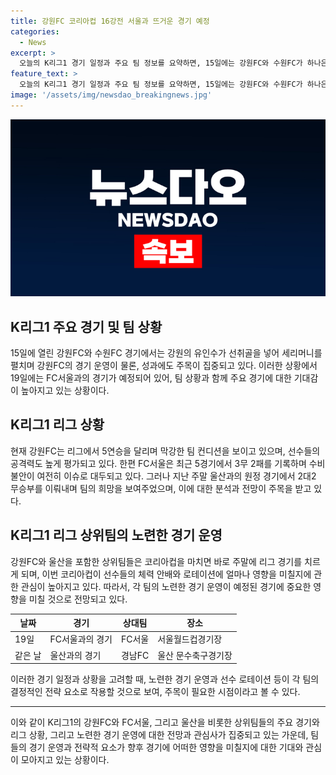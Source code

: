 ```yaml
---
title: 강원FC 코리아컵 16강전 서울과 뜨거운 경기 예정
categories:
  - News
excerpt: >
  오늘의 K리그1 경기 일정과 주요 팀 정보를 요약하면, 15일에는 강원FC와 수원FC가 하나은행 K리그1에서 경기를 펼치며 강원의 대승을 예상하고, 19일에는 서울월드컵경기장에서 FC서울과의 격돌이 예정되어 있다. 강원FC는 강한 팀 컨디션을 유지하며 높은 승리 기대를 받고 있으며, 이번 코리아컵 16강에서의 경기 운영이 주목되고 있다. 그리고 울산은 날 같은 날에 경남FC와의 맞대결을 앞두고 있어, 양팀은 적절한 선수교체와 체력안배를 통해 경기 운영에 주력할 것으로 예상된다. (150자)
feature_text: >
  오늘의 K리그1 경기 일정과 주요 팀 정보를 요약하면, 15일에는 강원FC와 수원FC가 하나은행 K리그1에서 경기를 펼치며 강원의 대승을 예상하고, 19일에는 서울월드컵경기장에서 FC서울과의 격돌이 예정되어 있다. 강원FC는 강한 팀 컨디션을 유지하며 높은 승리 기대를 받고 있으며, 이번 코리아컵 16강에서의 경기 운영이 주목되고 있다. 그리고 울산은 날 같은 날에 경남FC와의 맞대결을 앞두고 있어, 양팀은 적절한 선수교체와 체력안배를 통해 경기 운영에 주력할 것으로 예상된다. (150자)
image: '/assets/img/newsdao_breakingnews.jpg'
---
```


<p><img src="/assets/img/newsdao_breakingnews.jpg" alt="pcversion 속보" /></p>

<h2 data-ke-size="size26">K리그1 주요 경기 및 팀 상황</h2>

<p data-ke-size="size16">15일에 열린 강원FC와 수원FC 경기에서는 강원의 유인수가 선취골을 넣어 세리머니를 펼치며 강원FC의 경기 운영이 물론, 성과에도 주목이 집중되고 있다. 이러한 상황에서 19일에는 FC서울과의 경기가 예정되어 있어, 팀 상황과 함께 주요 경기에 대한 기대감이 높아지고 있는 상황이다.</p>

<h2 data-ke-size="size26">K리그1 리그 상황</h2>

<p data-ke-size="size16">현재 강원FC는 리그에서 5연승을 달리며 막강한 팀 컨디션을 보이고 있으며, 선수들의 공격력도 높게 평가되고 있다. 한편 FC서울은 최근 5경기에서 3무 2패를 기록하며 수비 불안이 여전히 이슈로 대두되고 있다. 그러나 지난 주말 울산과의 원정 경기에서 2대2 무승부를 이뤄내며 팀의 희망을 보여주었으며, 이에 대한 분석과 전망이 주목을 받고 있다.</p>

<h2 data-ke-size="size26">K리그1 리그 상위팀의 노련한 경기 운영</h2>

<p data-ke-size="size16">강원FC와 울산을 포함한 상위팀들은 코리아컵을 마치면 바로 주말에 리그 경기를 치르게 되며, 이번 코리아컵이 선수들의 체력 안배와 로테이션에 얼마나 영향을 미칠지에 관한 관심이 높아지고 있다. 따라서, 각 팀의 노련한 경기 운영이 예정된 경기에 중요한 영향을 미칠 것으로 전망되고 있다.</p>

<table>
    <thead>
        <tr>
            <th>날짜</th>
            <th>경기</th>
            <th>상대팀</th>
            <th>장소</th>
        </tr>
    </thead>
    <tbody>
        <tr>
            <td>19일</td>
            <td>FC서울과의 경기</td>
            <td>FC서울</td>
            <td>서울월드컵경기장</td>
        </tr>
        <tr>
            <td>같은 날</td>
            <td>울산과의 경기</td>
            <td>경남FC</td>
            <td>울산 문수축구경기장</td>
        </tr>
    </tbody>
</table>

<p data-ke-size="size16">이러한 경기 일정과 상황을 고려할 때, 노련한 경기 운영과 선수 로테이션 등이 각 팀의 결정적인 전략 요소로 작용할 것으로 보여, 주목이 필요한 시점이라고 볼 수 있다.</p>

<hr>

<p data-ke-size="size16">이와 같이 K리그1의 강원FC와 FC서울, 그리고 울산을 비롯한 상위팀들의 주요 경기와 리그 상황, 그리고 노련한 경기 운영에 대한 전망과 관심사가 집중되고 있는 가운데, 팀들의 경기 운영과 전략적 요소가 향후 경기에 어떠한 영향을 미칠지에 대한 기대와 관심이 모아지고 있는 상황이다.</p>

